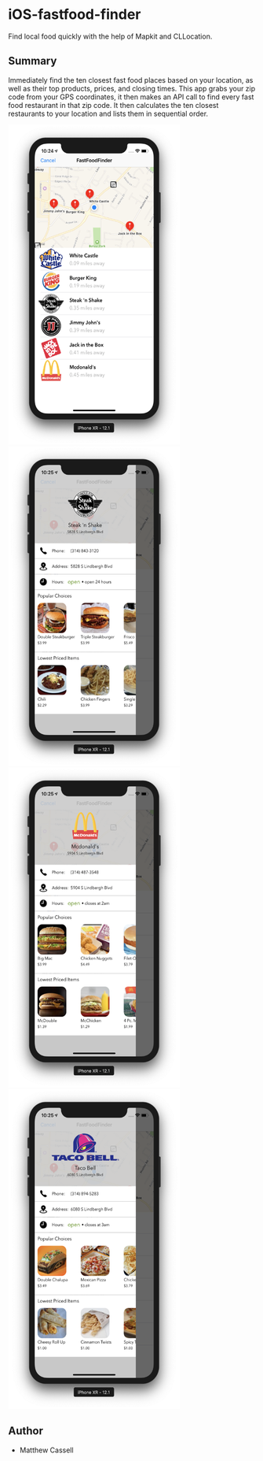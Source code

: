 # iOS-fastfood-finder
Find local food quickly with the help of Mapkit and CLLocation.

## Summary
Immediately find the ten closest fast food places based on your location, as well as their top products, prices, and closing times. This app grabs your zip code from your GPS coordinates, it then makes an API call to find every fast food restaurant in that zip code. It then calculates the ten closest restaurants to your location and lists them in sequential order.

<img src="media/food4.png" width="350" height="650"><img src="media/food3.png" width="350" height="650"><img src="media/food2.png" width="350" height="650"><img src="media/food.png" width="350" height="650">

## Author
* Matthew Cassell
